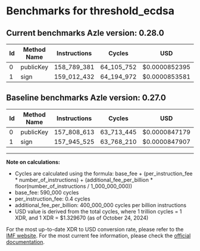 # Benchmarks for threshold_ecdsa

## Current benchmarks Azle version: 0.28.0

| Id  | Method Name | Instructions | Cycles     | USD           | USD/Million Calls | Change                              |
| --- | ----------- | ------------ | ---------- | ------------- | ----------------- | ----------------------------------- |
| 0   | publicKey   | 158_789_381  | 64_105_752 | $0.0000852395 | $85.23            | <font color="red">+980_768</font>   |
| 1   | sign        | 159_012_432  | 64_194_972 | $0.0000853581 | $85.35            | <font color="red">+1_066_907</font> |

## Baseline benchmarks Azle version: 0.27.0

| Id  | Method Name | Instructions | Cycles     | USD           | USD/Million Calls |
| --- | ----------- | ------------ | ---------- | ------------- | ----------------- |
| 0   | publicKey   | 157_808_613  | 63_713_445 | $0.0000847179 | $84.71            |
| 1   | sign        | 157_945_525  | 63_768_210 | $0.0000847907 | $84.79            |

---

**Note on calculations:**

- Cycles are calculated using the formula: base_fee + (per_instruction_fee \* number_of_instructions) + (additional_fee_per_billion \* floor(number_of_instructions / 1_000_000_000))
- base_fee: 590_000 cycles
- per_instruction_fee: 0.4 cycles
- additional_fee_per_billion: 400_000_000 cycles per billion instructions
- USD value is derived from the total cycles, where 1 trillion cycles = 1 XDR, and 1 XDR = $1.329670 (as of October 24, 2024)

For the most up-to-date XDR to USD conversion rate, please refer to the [IMF website](https://www.imf.org/external/np/fin/data/rms_sdrv.aspx).
For the most current fee information, please check the [official documentation](https://internetcomputer.org/docs/current/developer-docs/gas-cost#execution).
